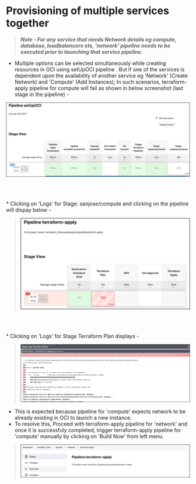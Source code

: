 # Provisioning of multiple services together

>***Note - For any service that needs Network details eg compute, database, loadbalancers ets, 'network' pipeline needs to be executed prior to launching that service pipeline.***

* Multiple options can be selected simultaneously while creating resources in OCI using setUpOCI pipeline . But if one of the services is dependent upon the availability of another service eg  'Network' (Create Network) and 'Compute' (Add Instances); In such scenarios, terraform-apply pipeline for compute will fail as shown in below screenshot (last stage in the pipeline) -

 ![image](/images/multiservices-1.jpeg)

<br>

<br>* Clicking on 'Logs' for Stage: sanjose/compute and clicking on the pipeline will dispay below -

> ![image](/images/multiservices-2.jpeg)

<br>

<br>* Clicking on 'Logs' for Stage Terraform Plan displays - 

> ![image](/images/multiservices-3.jpeg)


- This is expected because pipeline for 'compute' expects network to be already existing in OCI to launch a new instance.
- To resolve this, Proceed with terraform-apply pipeline for 'network' and once it is successfuly completed, trigger terraform-apply pipeline for 'compute' manually by clicking on 'Build Now' from left menu.

> ![image](/images/multiservices-4.jpeg)
